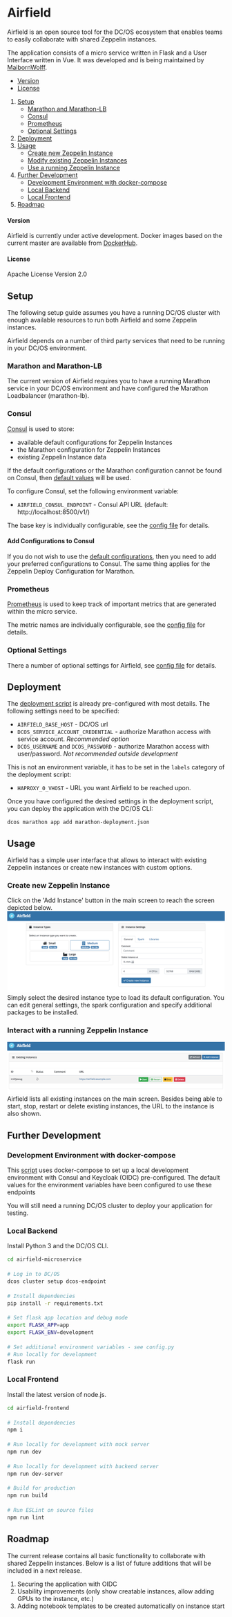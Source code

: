 # Airfield
Airfield is an open source tool for the DC/OS ecosystem that enables teams to easily collaborate with shared Zeppelin instances.

The application consists of a micro service written in Flask and a User Interface written in Vue. It was developed and is being maintained by [MaibornWolff](https://www.maibornwolff.de/).

* [Version](#version)
* [License](#license)
1. [Setup](#setup)
    * [Marathon and Marathon-LB](#marathon-and-marathon-lb)
    * [Consul](#consul)
    * [Prometheus](#prometheus)
    * [Optional Settings](#optional-settings)
2. [Deployment](#deployment)
3. [Usage](#usage)
    * [Create new Zeppelin Instance](#create-new-zeppelin-instance)
    * [Modify existing Zeppelin Instances](#modify-existing-zeppelin-instances)
    * [Use a running Zeppelin Instance](#use-a-running-zeppelin-instance)
4. [Further Development](#further-development)
    * [Development Environment with docker-compose](#development-environment-with-docker-compose)
    * [Local Backend](#local-backend)
    * [Local Frontend](#local-frontend)
5. [Roadmap](#roadmap)

#### Version
Airfield is currently under active development. Docker images based on the current master are available from [DockerHub](https://hub.docker.com/r/maibornwolff/airfield/).

#### License
Apache License Version 2.0

## Setup
The following setup guide assumes you have a running DC/OS cluster with enough available resources to run both Airfield and some Zeppelin instances.

Airfield depends on a number of third party services that need to be running in your DC/OS environment.
### Marathon and Marathon-LB
The current version of Airfield requires you to have a running Marathon service in your DC/OS environment and have configured the Marathon Loadbalancer (marathon-lb).

### Consul
[Consul](https://www.consul.io/) is used to store:
* available default configurations for Zeppelin Instances
* the Marathon configuration for Zeppelin Instances
* existing Zeppelin Instance data

If the default configurations or the Marathon configuration cannot be found on Consul, then [default values](airfield-microservice/airfield/resources/) will be used.

To configure Consul, set the following environment variable:
* `AIRFIELD_CONSUL_ENDPOINT` - Consul API URL (default: http://localhost:8500/v1/)

The base key is individually configurable, see the [config file](airfield-microservice/config.py) for details.

#### Add Configurations to Consul
If you do not wish to use the [default configurations](airfield-microservice/airfield/resources), then you need to add your preferred configurations to Consul.
The same thing applies for the Zeppelin Deploy Configuration for Marathon.
### Prometheus
[Prometheus](https://prometheus.io/) is used to keep track of important metrics that are generated within the micro service.

The metric names are individually configurable, see the [config file](airfield-microservice/config.py) for details.

### Optional Settings
There a number of optional settings for Airfield, see [config file](airfield-microservice/config.py) for details.

## Deployment
The [deployment script](marathon-deployment.json) is already pre-configured with most details. The following settings need to be specified:

* `AIRFIELD_BASE_HOST` - DC/OS url
* `DCOS_SERVICE_ACCOUNT_CREDENTIAL` - authorize Marathon access with service account. *Recommended option*
* `DCOS_USERNAME` and `DCOS_PASSWORD` - authorize Marathon access with user/password. *Not recommended outside development*

This is not an environment variable, it has to be set in the `labels` category of the deployment script:
* `HAPROXY_0_VHOST` - URL you want Airfield to be reached upon.

Once you have configured the desired settings in the deployment script, you can deploy the application with the DC/OS CLI:

    dcos marathon app add marathon-deployment.json

## Usage
Airfield has a simple user interface that allows to interact with existing Zeppelin instances or create new instances with custom options.
### Create new Zeppelin Instance
Click on the 'Add Instance' button in the main screen to reach the screen depicted below.
![Airfield New Instance Screen](img/airfield_new.png)
Simply select the desired instance type to load its default configuration. You can edit general settings, the spark configuration and specify additional packages to be installed.
### Interact with a running Zeppelin Instance
![Airfield Main Screen](img/airfield_base.png)
Airfield lists all existing instances on the main screen. Besides being able to start, stop, restart or delete existing instances, the URL to the instance is also shown.

## Further Development
### Development Environment with docker-compose
This [script](docker-compose-dev.yml) uses docker-compose to set up a local development environment with Consul and Keycloak (OIDC) pre-configured.
The default values for the environment variables have been configured to use these endpoints

You will still need a running DC/OS cluster to deploy your application for testing.
### Local Backend
Install Python 3 and the DC/OS CLI.
```bash
cd airfield-microservice

# Log in to DC/OS
dcos cluster setup dcos-endpoint

# Install dependencies
pip install -r requirements.txt

# Set flask app location and debug mode
export FLASK_APP=app
export FLASK_ENV=development

# Set additional environment variables - see config.py
# Run locally for development
flask run
```

### Local Frontend
Install the latest version of node.js.
```bash
cd airfield-frontend

# Install dependencies
npm i

# Run locally for development with mock server
npm run dev

# Run locally for development with backend server
npm run dev-server

# Build for production
npm run build

# Run ESLint on source files
npm run lint
```

## Roadmap
The current release contains all basic functionality to collaborate with shared Zeppelin instances. Below is a list of future additions that will be included in a next release.

1. Securing the application with OIDC
2. Usability improvements (only show creatable instances, allow adding GPUs to the instance, etc.)
3. Adding notebook templates to be created automatically on instance start
